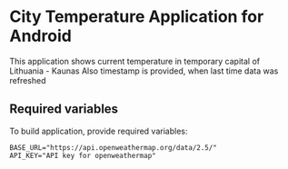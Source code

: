 # City Temperature Application for Android

This application shows current temperature in temporary capital of Lithuania - Kaunas
Also timestamp is provided, when last time data was refreshed

## Required variables

To build application, provide required variables:

```local.properties
BASE_URL="https://api.openweathermap.org/data/2.5/"
API_KEY="API key for openweathermap"
```